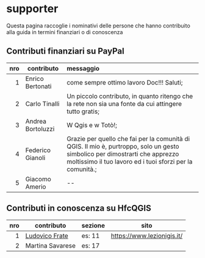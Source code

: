 # supporter

Questa pagina raccoglie i nominativi delle persone che hanno contribuito alla guida in termini finanziari o di conoscenza


## Contributi finanziari su PayPal

nro| contributo| messaggio
--:|-----------|:--------
1| Enrico Bertonati| come sempre ottimo lavoro Doc!!! Saluti;
2| Carlo Tinalli| Un piccolo contributo, in quanto ritengo che la rete non sia una fonte da cui attingere tutto gratis;
3| Andrea Bortoluzzi| W Qgis e w Totò!;
4| Federico Gianoli| Grazie per quello che fai per la comunità di QGIS. Il mio è, purtroppo, solo un gesto simbolico per dimostrarti che apprezzo moltissimo il tuo lavoro ed i tuoi sforzi per la comunità.;
5| Giacomo Amerio| --


## Contributi in conoscenza su HfcQGIS

nro| contributo| sezione|sito
--:|-----------|:-------|---
1| [Ludovico Frate](https://twitter.com/FrateLudovico?lang=it)| es: 11| https://www.lezionigis.it/
2| Martina Savarese| es: 17

